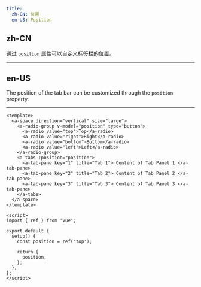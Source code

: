 ```yaml
title:
  zh-CN: 位置
  en-US: Position
```

## zh-CN

通过 `position` 属性可以自定义标签栏的位置。

---

## en-US

The position of the tab bar can be customized through the `position` property.

---

```vue
<template>
  <a-space direction="vertical" size="large">
    <a-radio-group v-model="position" type="button">
      <a-radio value="top">Top</a-radio>
      <a-radio value="right">Right</a-radio>
      <a-radio value="bottom">Bottom</a-radio>
      <a-radio value="left">Left</a-radio>
    </a-radio-group>
    <a-tabs :position="position">
      <a-tab-pane key="1" title="Tab 1"> Content of Tab Panel 1 </a-tab-pane>
      <a-tab-pane key="2" title="Tab 2"> Content of Tab Panel 2 </a-tab-pane>
      <a-tab-pane key="3" title="Tab 3"> Content of Tab Panel 3 </a-tab-pane>
    </a-tabs>
  </a-space>
</template>

<script>
import { ref } from 'vue';

export default {
  setup() {
    const position = ref('top');

    return {
      position,
    };
  },
};
</script>
```
